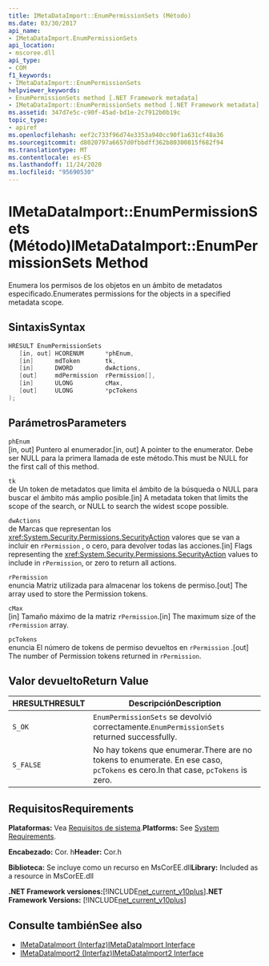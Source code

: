 ```yaml
---
title: IMetaDataImport::EnumPermissionSets (Método)
ms.date: 03/30/2017
api_name:
- IMetaDataImport.EnumPermissionSets
api_location:
- mscoree.dll
api_type:
- COM
f1_keywords:
- IMetaDataImport::EnumPermissionSets
helpviewer_keywords:
- EnumPermissionSets method [.NET Framework metadata]
- IMetaDataImport::EnumPermissionSets method [.NET Framework metadata]
ms.assetid: 347d7e5c-c90f-45ad-bd1e-2c7912b0b19c
topic_type:
- apiref
ms.openlocfilehash: eef2c733f96d74e3353a940cc90f1a631cf48a36
ms.sourcegitcommit: d8020797a6657d0fbbdff362b80300815f682f94
ms.translationtype: MT
ms.contentlocale: es-ES
ms.lasthandoff: 11/24/2020
ms.locfileid: "95690530"
---
```

# <a name="imetadataimportenumpermissionsets-method"></a><span data-ttu-id="d7b0d-102">IMetaDataImport::EnumPermissionSets (Método)</span><span class="sxs-lookup"><span data-stu-id="d7b0d-102">IMetaDataImport::EnumPermissionSets Method</span></span>

<span data-ttu-id="d7b0d-103">Enumera los permisos de los objetos en un ámbito de metadatos especificado.</span><span class="sxs-lookup"><span data-stu-id="d7b0d-103">Enumerates permissions for the objects in a specified metadata scope.</span></span>  
  
## <a name="syntax"></a><span data-ttu-id="d7b0d-104">Sintaxis</span><span class="sxs-lookup"><span data-stu-id="d7b0d-104">Syntax</span></span>  
  
```cpp  
HRESULT EnumPermissionSets  
   [in, out] HCORENUM      *phEnum,
   [in]      mdToken       tk,
   [in]      DWORD         dwActions,  
   [out]     mdPermission  rPermission[],  
   [in]      ULONG         cMax,  
   [out]     ULONG         *pcTokens  
);  
```  
  
## <a name="parameters"></a><span data-ttu-id="d7b0d-105">Parámetros</span><span class="sxs-lookup"><span data-stu-id="d7b0d-105">Parameters</span></span>  

 `phEnum`  
 <span data-ttu-id="d7b0d-106">[in, out] Puntero al enumerador.</span><span class="sxs-lookup"><span data-stu-id="d7b0d-106">[in, out] A pointer to the enumerator.</span></span> <span data-ttu-id="d7b0d-107">Debe ser NULL para la primera llamada de este método.</span><span class="sxs-lookup"><span data-stu-id="d7b0d-107">This must be NULL for the first call of this method.</span></span>  
  
 `tk`  
 <span data-ttu-id="d7b0d-108">de Un token de metadatos que limita el ámbito de la búsqueda o NULL para buscar el ámbito más amplio posible.</span><span class="sxs-lookup"><span data-stu-id="d7b0d-108">[in] A metadata token that limits the scope of the search, or NULL to search the widest scope possible.</span></span>  
  
 `dwActions`  
 <span data-ttu-id="d7b0d-109">de Marcas que representan los <xref:System.Security.Permissions.SecurityAction> valores que se van a incluir en `rPermission` , o cero, para devolver todas las acciones.</span><span class="sxs-lookup"><span data-stu-id="d7b0d-109">[in] Flags representing the <xref:System.Security.Permissions.SecurityAction> values to include in `rPermission`, or zero to return all actions.</span></span>  
  
 `rPermission`  
 <span data-ttu-id="d7b0d-110">enuncia Matriz utilizada para almacenar los tokens de permiso.</span><span class="sxs-lookup"><span data-stu-id="d7b0d-110">[out] The array used to store the Permission tokens.</span></span>  
  
 `cMax`  
 <span data-ttu-id="d7b0d-111">[in] Tamaño máximo de la matriz `rPermission`.</span><span class="sxs-lookup"><span data-stu-id="d7b0d-111">[in] The maximum size of the `rPermission` array.</span></span>  
  
 `pcTokens`  
 <span data-ttu-id="d7b0d-112">enuncia El número de tokens de permiso devueltos en `rPermission` .</span><span class="sxs-lookup"><span data-stu-id="d7b0d-112">[out] The number of Permission tokens returned in `rPermission`.</span></span>  
  
## <a name="return-value"></a><span data-ttu-id="d7b0d-113">Valor devuelto</span><span class="sxs-lookup"><span data-stu-id="d7b0d-113">Return Value</span></span>  
  
|<span data-ttu-id="d7b0d-114">HRESULT</span><span class="sxs-lookup"><span data-stu-id="d7b0d-114">HRESULT</span></span>|<span data-ttu-id="d7b0d-115">Descripción</span><span class="sxs-lookup"><span data-stu-id="d7b0d-115">Description</span></span>|  
|-------------|-----------------|  
|`S_OK`|<span data-ttu-id="d7b0d-116">`EnumPermissionSets` se devolvió correctamente.</span><span class="sxs-lookup"><span data-stu-id="d7b0d-116">`EnumPermissionSets` returned successfully.</span></span>|  
|`S_FALSE`|<span data-ttu-id="d7b0d-117">No hay tokens que enumerar.</span><span class="sxs-lookup"><span data-stu-id="d7b0d-117">There are no tokens to enumerate.</span></span> <span data-ttu-id="d7b0d-118">En ese caso, `pcTokens` es cero.</span><span class="sxs-lookup"><span data-stu-id="d7b0d-118">In that case, `pcTokens` is zero.</span></span>|  
  
## <a name="requirements"></a><span data-ttu-id="d7b0d-119">Requisitos</span><span class="sxs-lookup"><span data-stu-id="d7b0d-119">Requirements</span></span>  

 <span data-ttu-id="d7b0d-120">**Plataformas:** Vea [Requisitos de sistema](../../get-started/system-requirements.md).</span><span class="sxs-lookup"><span data-stu-id="d7b0d-120">**Platforms:** See [System Requirements](../../get-started/system-requirements.md).</span></span>  
  
 <span data-ttu-id="d7b0d-121">**Encabezado:** Cor. h</span><span class="sxs-lookup"><span data-stu-id="d7b0d-121">**Header:** Cor.h</span></span>  
  
 <span data-ttu-id="d7b0d-122">**Biblioteca:** Se incluye como un recurso en MsCorEE.dll</span><span class="sxs-lookup"><span data-stu-id="d7b0d-122">**Library:** Included as a resource in MsCorEE.dll</span></span>  
  
 <span data-ttu-id="d7b0d-123">**.NET Framework versiones:**[!INCLUDE[net_current_v10plus](../../../../includes/net-current-v10plus-md.md)]</span><span class="sxs-lookup"><span data-stu-id="d7b0d-123">**.NET Framework Versions:** [!INCLUDE[net_current_v10plus](../../../../includes/net-current-v10plus-md.md)]</span></span>  
  
## <a name="see-also"></a><span data-ttu-id="d7b0d-124">Consulte también</span><span class="sxs-lookup"><span data-stu-id="d7b0d-124">See also</span></span>

- [<span data-ttu-id="d7b0d-125">IMetaDataImport (Interfaz)</span><span class="sxs-lookup"><span data-stu-id="d7b0d-125">IMetaDataImport Interface</span></span>](imetadataimport-interface.md)
- [<span data-ttu-id="d7b0d-126">IMetaDataImport2 (Interfaz)</span><span class="sxs-lookup"><span data-stu-id="d7b0d-126">IMetaDataImport2 Interface</span></span>](imetadataimport2-interface.md)

